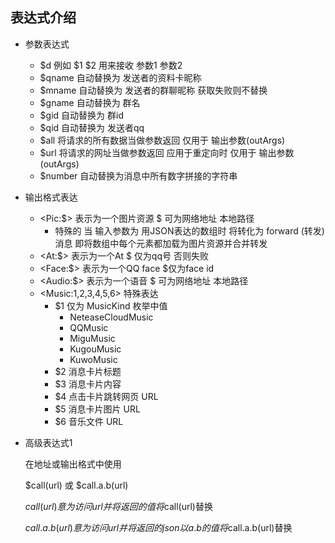 ## 表达式介绍

- 参数表达式
    - $d 例如 $1 $2 用来接收 参数1 参数2
    - $qname 自动替换为 发送者的资料卡昵称
    - $mname 自动替换为 发送者的群聊昵称 获取失败则不替换
    - $gname 自动替换为 群名
    - $gid 自动替换为 群id
    - $qid 自动替换为 发送者qq
    - $all 将请求的所有数据当做参数返回 仅用于 输出参数(outArgs)
    - $url 将请求的网址当做参数返回 应用于重定向时 仅用于 输出参数(outArgs)
    - $number 自动替换为消息中所有数字拼接的字符串


- 输出格式表达
    - \<Pic:$>     表示为一个图片资源 $ 可为网络地址 本地路径
        - 特殊的 当 输入参数为 用JSON表达的数组时 将转化为 forward (转发) 消息 即将数组中每个元素都加载为图片资源并合并转发
    - \<At:$>      表示为一个At $ 仅为qq号 否则失败
    - \<Face:$>    表示为一个QQ face $仅为face id
    - \<Audio:$>  表示为一个语音 $ 可为网络地址 本地路径
    - \<Music:$1,$2,$3,$4,$5,$6> 特殊表达
        - $1 仅为 MusicKind 枚举中值
            - NeteaseCloudMusic
            - QQMusic
            - MiguMusic
            - KugouMusic
            - KuwoMusic
        - $2 消息卡片标题
        - $3 消息卡片内容
        - $4 点击卡片跳转网页 URL
        - $5 消息卡片图片 URL
        - $6 音乐文件 URL

- 高级表达式1


    在地址或输出格式中使用

    $call(url) 或 $call.a.b(url)

    $call(url) 意为 访问url并将返回的值将$call(url)替换

    $call.a.b(url) 意为 访问url并将返回的json以a.b的值将$call.a.b(url)替换



